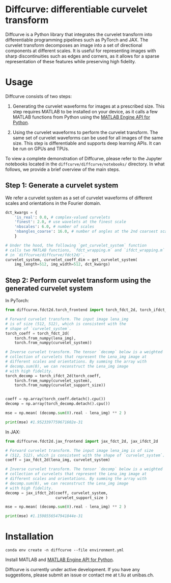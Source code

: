 


Diffcurve: differentiable curvelet transform
=====================================


Diffcurve is a Python library that integrates the curvelet transform into differentiable programming pipelines such as PyTorch and JAX. The curvelet transform decomposes an image into a set of directional components at different scales. It is useful for representing images with sharp discontinuities such as edges and corners, as it allows for a sparse representation of these features while preserving high fidelity.


# Usage 

Diffcurve consists of two steps:

1. Generating the curvelet waveforms for images at a prescribed size. This step  requires MATLAB to be installed on your device, as it calls a few MATLAB functions from Python using the [MATLAB Engine API for Python](https://www.mathworks.com/help/matlab/matlab-engine-for-python.html).

2. Using the curvelet waveforms to perform the curvelet transform. The same set of curvelet waveforms can be used for all images of the same size. This step is differentiable and supports deep learning APIs. It can be run on GPUs and TPUs.


To view a complete demonstration of Diffcurve, please refer to the Jupyter notebooks located in the `diffcurve/diffcurve/notebooks/` directory. In what follows, we provide a brief overview of the main steps.


## Step 1: Generate a curvelet system

We refer a curvelet system as a set of curvelet waveforms of different scales and orientations in the Fourier domain.

```python
dct_kwargs = {
    'is_real': 0.0, # complex-valued curvelets
    'finest': 2.0, # use wavelets at the finest scale
    'nbscales': 6.0, # number of scales
    'nbangles_coarse': 16.0, # number of angles at the 2nd coarsest scale
    }

# Under the hood, the following `get_curvelet_system` function
# calls two MATLAB functions, `fdct_wrapping.m` and `ifdct_wrapping.m`
# in `diffcurve/diffcurve/fdct2d/`.
curvelet_system, curvelet_coeff_dim = get_curvelet_system(
    img_length=512, img_width=512, dct_kwargs)
```


## Step 2: Perform curvelet transform using the generated curvelet system



In PyTorch:

```python
from diffcurve.fdct2d.torch_frontend import torch_fdct_2d, torch_ifdct_2d

# Forward curvelet transform. The input image lena_img
# is of size (512, 512), which is consistent with the
# shape of `curvelet_system`.
torch_coeff = torch_fdct_2d(
    torch.from_numpy(lena_img),
    torch.from_numpy(curvelet_system))

# Inverse curvelet transform. The tensor `decomp` below is a weighted
# collection of curvelets that represent the Lena_img image at
# different scales and orientations. By summing the array with
# decomp.sum(0), we can reconstruct the Lena_img image
# with high fidelity.
torch_decomp = torch_ifdct_2d(torch_coeff,
    torch.from_numpy(curvelet_system),
    torch.from_numpy(curvelet_support_size))


coeff = np.array(torch_coeff.detach().cpu())
decomp = np.array(torch_decomp.detach().cpu())

mse = np.mean( (decomp.sum(0).real - lena_img) ** 2 )

print(mse) #1.9523397759671602e-31

```

In JAX:

```python
from diffcurve.fdct2d.jax_frontend import jax_fdct_2d, jax_ifdct_2d

# Forward curvelet transform. The input image lena_img is of size
# (512, 512), which is consistent with the shape of `curvelet_system`.
coeff = jax_fdct_2d(lena_img, curvelet_system)

# Inverse curvelet transform. The tensor `decomp` below is a weighted
# collection of curvelets that represent the Lena_img image at
# different scales and orientations. By summing the array with
# decomp.sum(0), we can reconstruct the Lena_img image
# with high fidelity.
decomp = jax_ifdct_2d(coeff, curvelet_system,
                      curvelet_support_size )

mse = np.mean( (decomp.sum(0).real - lena_img) ** 2 )

print(mse) #1.1598556547941844e-31

```




# Installation

```
conda env create -n diffcurve --file environment.yml
```

Install MATLAB and [MATLAB Engine API for Python](https://www.mathworks.com/help/matlab/matlab-engine-for-python.html).



Diffcurve is currently under active development. If you have any suggestions, please submit an issue or contact me at t.liu at unibas.ch.